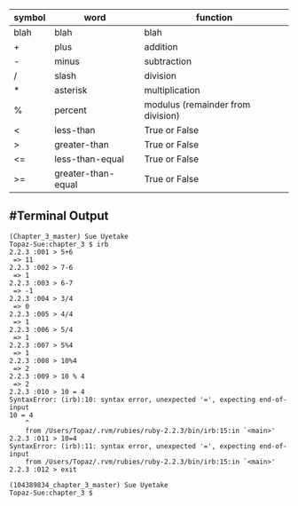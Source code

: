 
symbol | word | function
--- | --- | ---
blah | blah | blah
+ | plus | addition
- | minus | subtraction
/ | slash | division
* | asterisk | multiplication
% | percent | modulus (remainder from division)
< | less-than | True or False
> | greater-than | True or False
<= | less-than-equal | True or False
>= | greater-than-equal | True or False

#Terminal Output
---
```
(Chapter_3_master) Sue Uyetake
Topaz-Sue:chapter_3 $ irb
2.2.3 :001 > 5+6
 => 11
2.2.3 :002 > 7-6
 => 1
2.2.3 :003 > 6-7
 => -1
2.2.3 :004 > 3/4
 => 0
2.2.3 :005 > 4/4
 => 1
2.2.3 :006 > 5/4
 => 1
2.2.3 :007 > 5%4
 => 1
2.2.3 :008 > 10%4
 => 2
2.2.3 :009 > 10 % 4
 => 2
2.2.3 :010 > 10 = 4
SyntaxError: (irb):10: syntax error, unexpected '=', expecting end-of-input
10 = 4
    ^
	from /Users/Topaz/.rvm/rubies/ruby-2.2.3/bin/irb:15:in `<main>'
2.2.3 :011 > 10=4
SyntaxError: (irb):11: syntax error, unexpected '=', expecting end-of-input
	from /Users/Topaz/.rvm/rubies/ruby-2.2.3/bin/irb:15:in `<main>'
2.2.3 :012 > exit

(104389834_chapter_3_master) Sue Uyetake
Topaz-Sue:chapter_3 $
```

